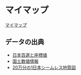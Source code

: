 # マイマップ

[マイマップ](https://minator0523.github.io/mountains_map/)

## データの出典
* [日本百選と座標値](https://100sen.cyber-ninja.jp/#website)
* [国土数値情報](https://nlftp.mlit.go.jp/ksj/ksj.html)
* [20万分の1日本シームレス地質図](https://gbank.gsj.jp/seamless/)
